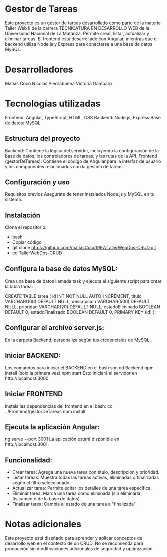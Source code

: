 # Gestor de Tareas

Este proyecto es un gestor de tareas desarrollado como parte de la materia Taller Web II de la carrera TECNICATURA EN DESARROLLO WEB de la Universidad Nacional de La Matanza. Permite crear, listar, actualizar y eliminar tareas. El frontend está desarrollado con Angular, mientras que el backend utiliza Node.js y Express para conectarse a una base de datos MySQL.

# Desarrolladores

Matías Coco
Nicolás Piedrabuena
Victoria Gambaro

# Tecnologías utilizadas

Frontend: Angular, TypeScript, HTML, CSS
Backend: Node.js, Express
Base de datos: MySQL

## Estructura del proyecto

Backend: Contiene la lógica del servidor, incluyendo la configuración de la base de datos, los controladores de tareas, y las rutas de la API.
Frontend (gestorDeTareas): Contiene el código de Angular para la interfaz de usuario y los componentes relacionados con la gestión de tareas.

## Configuración y uso

Requisitos previos
Asegúrate de tener instalados Node.js y MySQL en tu sistema.

## Instalación

Clona el repositorio:

- bash
- Copiar código
- git clone https://github.com/matiasCoco1997/TallerWebDos-CRUD.git
- cd TallerWebDos-CRUD

## Configura la base de datos MySQL:

Crea una base de datos llamada task y ejecuta el siguiente script para crear la tabla tarea:

CREATE TABLE tarea (
id INT NOT NULL AUTO_INCREMENT,
titulo VARCHAR(100) DEFAULT NULL,
descripcion VARCHAR(500) DEFAULT NULL,
prioridad VARCHAR(20) DEFAULT NULL,
estadoEliminado BOOLEAN DEFAULT 0,
estadoFinalizado BOOLEAN DEFAULT 0,
PRIMARY KEY (id)
);

## Configurar el archivo server.js:

En la carpeta Backend, personaliza según tus credenciales de MySQL.

## Iniciar BACKEND:

Los comandos para iniciar el BACKEND en el bash son
cd Backend
npm install (solo la primera vez)
npm start
Esto iniciará el servidor en http://localhost:3000.

## Iniciar FRONTEND

Instala las dependencias del frontend en el bash:
cd ../Frontend/gestorDeTareas
npm install

## Ejecuta la aplicación Angular:

ng serve --port 3001
La aplicación estará disponible en http://localhost:3001.

## Funcionalidad:

- Crear tarea: Agrega una nueva tarea con título, descripción y prioridad.
- Listar tareas: Muestra todas las tareas activas, eliminadas o finalizadas según el filtro seleccionado.
- Actualizar tarea: Permite editar los detalles de una tarea específica.
- Eliminar tarea: Marca una tarea como eliminada (sin eliminarla físicamente de la base de datos).
- Finalizar tarea: Cambia el estado de una tarea a "finalizada".

# Notas adicionales

Este proyecto está diseñado para aprender y aplicar conceptos de desarrollo web en el contexto de un CRUD. No se recomienda para producción sin modificaciones adicionales de seguridad y optimización.
